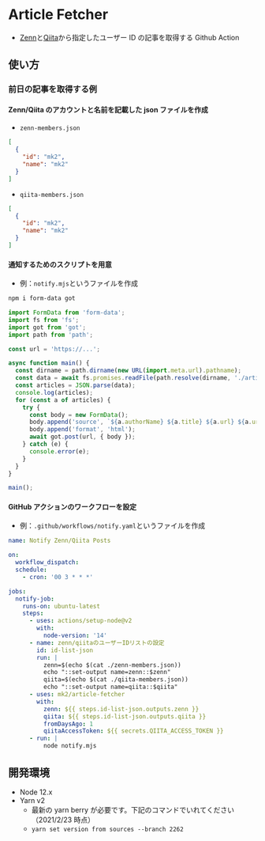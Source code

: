 # Article Fetcher

- [Zenn](https://zenn.dev)と[Qiita](https://qiita.com)から指定したユーザー ID の記事を取得する Github Action

## 使い方

### 前日の記事を取得する例

#### Zenn/Qiita のアカウントと名前を記載した json ファイルを作成

- `zenn-members.json`

```json
[
  {
    "id": "mk2",
    "name": "mk2"
  }
]
```

- `qiita-members.json`

```json
[
  {
    "id": "mk2",
    "name": "mk2"
  }
]
```

#### 通知するためのスクリプトを用意

- 例：`notify.mjs`というファイルを作成

```sh
npm i form-data got
```

```js
import FormData from 'form-data';
import fs from 'fs';
import got from 'got';
import path from 'path';

const url = 'https://...';

async function main() {
  const dirname = path.dirname(new URL(import.meta.url).pathname);
  const data = await fs.promises.readFile(path.resolve(dirname, './articles.json'));
  const articles = JSON.parse(data);
  console.log(articles);
  for (const a of articles) {
    try {
      const body = new FormData();
      body.append('source', `${a.authorName} ${a.title} ${a.url} ${a.url}`);
      body.append('format', 'html');
      await got.post(url, { body });
    } catch (e) {
      console.error(e);
    }
  }
}

main();
```

#### GitHub アクションのワークフローを設定

- 例：`.github/workflows/notify.yaml`というファイルを作成

```yaml
name: Notify Zenn/Qiita Posts

on:
  workflow_dispatch:
  schedule:
    - cron: '00 3 * * *'

jobs:
  notify-job:
    runs-on: ubuntu-latest
    steps:
      - uses: actions/setup-node@v2
        with:
          node-version: '14'
      - name: zenn/qiitaのユーザーIDリストの設定
        id: id-list-json
        run: |
          zenn=$(echo $(cat ./zenn-members.json))
          echo "::set-output name=zenn::$zenn"
          qiita=$(echo $(cat ./qiita-members.json))
          echo "::set-output name=qiita::$qiita"
      - uses: mk2/article-fetcher
        with:
          zenn: ${{ steps.id-list-json.outputs.zenn }}
          qiita: ${{ steps.id-list-json.outputs.qiita }}
          fromDaysAgo: 1
          qiitaAccessToken: ${{ secrets.QIITA_ACCESS_TOKEN }}
      - run: |
          node notify.mjs
```

## 開発環境

- Node 12.x
- Yarn v2
  - 最新の yarn berry が必要です。下記のコマンドでいれてください（2021/2/23 時点）
  - `yarn set version from sources --branch 2262`
